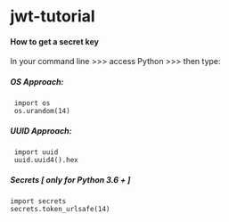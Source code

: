 # jwt-tutorial


#### How to get a secret key
In your command line >>> access Python >>> then type:

##### OS Approach:

     import os
     os.urandom(14)

##### UUID Approach:

     import uuid
     uuid.uuid4().hex

##### Secrets [ only for Python 3.6 + ]

    import secrets
    secrets.token_urlsafe(14)

